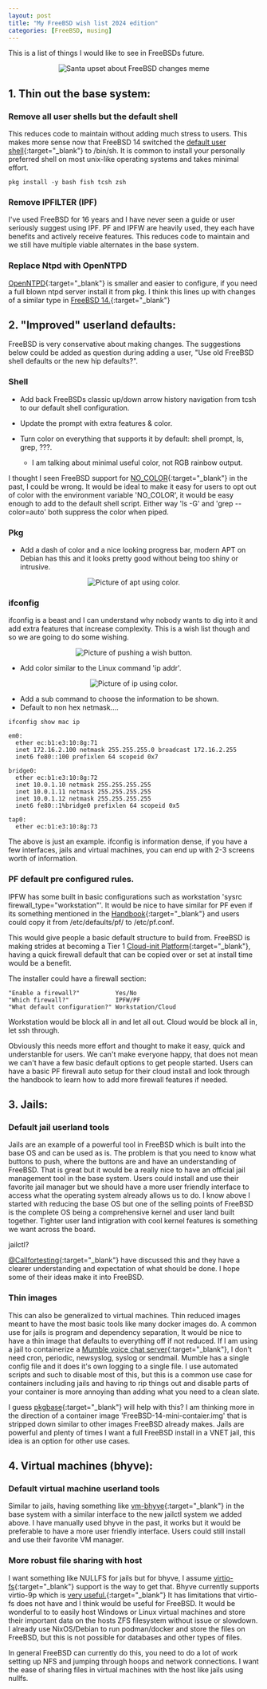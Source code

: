 ```yaml
---
layout: post
title: "My FreeBSD wish list 2024 edition"
categories: [FreeBSD, musing]
---
```


This is a list of things I would like to see in FreeBSDs future.

<p align="center" width="100%">
    <img src="/assets/images/posts/2024-1-10-My-FreeBSD-wishlist-2024/wishlist.jpg" alt="Santa upset about FreeBSD changes meme"> 
</p>

## 1. Thin out the base system:

### Remove all user shells but the default shell

This reduces code to maintain without adding much stress to users. This makes more sense now that FreeBSD 14
switched the [default user shell](https://lists.freebsd.org/archives/freebsd-current/2021-September/000648.html){:target="_blank"} to /bin/sh.
It is common to install your personally preferred shell on most unix-like operating systems and takes minimal effort.

~~~
pkg install -y bash fish tcsh zsh
~~~

### Remove IPFILTER (IPF)

I've used FreeBSD for 16 years and I have never seen a guide or user seriously suggest using
IPF. PF and IPFW are heavily used, they each have benefits and actively receive features.
This reduces code to maintain and we still have multiple viable alternates in the base system.

### Replace Ntpd with OpenNTPD

[OpenNTPD](https://www.openntpd.org){:target="_blank"} is smaller and easier to configure, if you need a full blown ntpd server install it from pkg.
I think this lines up with changes of a similar type in [FreeBSD 14.](https://lists.freebsd.org/archives/freebsd-questions/2023-November/004322.html){:target="_blank"}

## 2. "Improved" userland defaults:

FreeBSD is very conservative about making changes. The suggestions below could be added
as question during adding a user, "Use old FreeBSD shell defaults or the new hip defaults?".

### Shell

- Add back FreeBSDs classic up/down arrow history navigation from tcsh to our default shell configuration.

- Update the prompt with extra features & color.

- Turn color on everything that supports it by default: shell prompt, ls, grep, ???.
  - I am talking about minimal useful color, not RGB rainbow output.

I thought I seen FreeBSD support for [NO_COLOR](https://no-color.org){:target="_blank"} in the past, I could be wrong.
It would be ideal to make it easy for users to opt out of color with the environment variable 'NO_COLOR', it would be
easy enough to add to the default shell script. Either way 'ls -G' and 'grep --color=auto' both suppress the color when piped.

### Pkg

- Add a dash of color and a nice looking progress bar, modern APT on Debian has this and
it looks pretty good without being too shiny or intrusive.

<p align="center" width="100%">
    <img src="/assets/images/posts/2024-1-10-My-FreeBSD-wishlist-2024/apt.png" alt="Picture of apt using color."> 
</p>

### ifconfig

ifconfig is a beast and I can understand why nobody wants to dig into it and add extra features that increase complexity.
This is a wish list though and so we are going to do some wishing.

<p align="center" width="100%">
    <img src="/assets/images/posts/2024-1-10-My-FreeBSD-wishlist-2024/wishbutton.jpg" alt="Picture of pushing a wish button."> 
</p>

- Add color similar to the Linux command 'ip addr'.

<p align="center" width="100%">
    <img src="/assets/images/posts/2024-1-10-My-FreeBSD-wishlist-2024/ip-addr.png" alt="Picture of ip using color."> 
</p>

- Add a sub command to choose the information to be shown.
- Default to non hex netmask.... 

~~~
ifconfig show mac ip
~~~

~~~
em0: 
  ether ec:b1:e3:10:8g:71
  inet 172.16.2.100 netmask 255.255.255.0 broadcast 172.16.2.255
  inet6 fe80::100 prefixlen 64 scopeid 0x7

bridge0: 
  ether ec:b1:e3:10:8g:72
  inet 10.0.1.10 netmask 255.255.255.255
  inet 10.0.1.11 netmask 255.255.255.255
  inet 10.0.1.12 netmask 255.255.255.255
  inet6 fe80::1%bridge0 prefixlen 64 scopeid 0x5

tap0:
  ether ec:b1:e3:10:8g:73
~~~

The above is just an example. ifconfig is information dense, if you have a few interfaces, jails
and virtual machines, you can end up with 2-3 screens worth of information.

### PF default pre configured rules.

IPFW has some built in basic configurations such as workstation 'sysrc firewall_type="workstation"'.
It would be nice to have similar for PF even if its something mentioned in the [Handbook](https://docs.freebsd.org/en/books/handbook/firewalls){:target="_blank"}
and users could copy it from /etc/defaults/pf/ to /etc/pf.conf.

This would give people a basic default structure to build from. FreeBSD is making strides at becoming a Tier 1
[Cloud-init Platform](https://freebsdfoundation.org/project/freebsd-as-a-tier-i-cloud-init-platform){:target="_blank"},
having a quick firewall default that can be copied over or set at install time would be a benefit.

The installer could have a firewall section:

~~~
"Enable a firewall?"          Yes/No
"Which firewall?"             IPFW/PF
"What default configuration?" Workstation/Cloud
~~~

Workstation would be block all in and let all out.
Cloud would be block all in, let ssh through.

Obviously this needs more effort and thought to make it easy, quick and understanble for users.
We can't make everyone happy, that does not mean we can't have a few basic default options to get people started.
Users can have a basic PF firewall auto setup for their cloud install and look through the handbook to learn how 
to add more firewall features if needed.

## 3. Jails:

### Default jail userland tools

Jails are an example of a powerful tool in FreeBSD which is built into the base OS and can be used as is.
The problem is that you need to know what buttons to push, where the buttons are and have an understanding of FreeBSD.
That is great but it would be a really nice to have an official jail management tool in the base system.
Users could install and use their favorite jail manager but we should have a more user friendly interface
to access what the operating system already allows us to do. I know above I started with reducing the base OS but
one of the selling points of FreeBSD is the complete OS being a comprehensive kernel and user land built together.
Tighter user land intigration with cool kernel features is something we want across the board.

jailctl?

[@Callfortesting](https://www.youtube.com/@callfortesting){:target="_blank"} have discussed this and they
have a clearer understanding and expectation of what should be done. I hope some of their ideas make it into FreeBSD.

### Thin images

This can also be generalized to virtual machines.
Thin reduced images meant to have the most basic tools like many docker images do.
A common use for jails is program and dependency separation, It would be nice to have a thin image
that defaults to everything off if not reduced. If I am using a jail to containerize 
a [Mumble voice chat server](https://www.mumble.info){:target="_blank"}, I don't need cron, periodic, newsyslog, syslog
or sendmail. Mumble has a single config file and it does it's own logging to a single file.
I use automated scripts and such to disable most of this, but this is a common use case for
containers including jails and having to rip things out and disable parts of your container
is more annoying than adding what you need to a clean slate.

I guess [pkgbase](https://wiki.freebsd.org/PkgBase){:target="_blank"} will help with this? I am thinking
more in the direction of a container image 'FreeBSD-14-mini-contaier.img' that is stripped down
similar to other images FreeBSD already makes. Jails are powerful and plenty of times I want a full
FreeBSD install in a VNET jail, this idea is an option for other use cases.

## 4. Virtual machines (bhyve):

### Default virtual machine userland tools

Similar to jails, having something like [vm-bhyve](https://github.com/churchers/vm-bhyve){:target="_blank"} in the base system with a
similar interface to the new jailctl system we added above. I have manually used bhyve in the past, it works but it would be preferable
to have a more user friendly interface. Users could still install and use their favorite VM manager.

### More robust file sharing with host

I want something like NULLFS for jails but for bhyve, I assume [virtio-fs](https://virtio-fs.gitlab.io){:target="_blank"} support is the way to get that.
Bhyve currently supports virtio-9p which is [very useful.](https://adriel-tech.github.io/bhyve/nixos/vm/2022/10/11/FreeBSD-13-bhyve-share-files-with-vm.html){:target="_blank"}
It has limitations that virtio-fs does not have and I think would be useful for FreeBSD. It would be wonderful to to easily host Windows or Linux
virtual machines and store their important data on the hosts ZFS filesystem without issue or slowdown. I already use NixOS/Debian to run podman/docker
and store the files on FreeBSD, but this is not possible for databases and other types of files.

In general FreeBSD can currently do this, you need to do a lot of work setting up NFS and jumping through hoops and
network connections. I want the ease of sharing files in virtual machines with the host like jails using nullfs.
